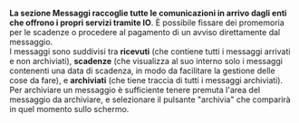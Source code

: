 **La sezione Messaggi raccoglie tutte le comunicazioni in arrivo dagli enti che offrono i propri servizi tramite IO**. 
È possibile fissare dei promemoria per le scadenze o procedere al pagamento di un avviso direttamente dal messaggio.  
I messaggi sono suddivisi tra **ricevuti** (che contiene tutti i messaggi arrivati e non archiviati), **scadenze** (che visualizza al suo interno solo i messaggi contenenti una data di scadenza, in modo da facilitare la gestione delle cose da fare), e **archiviati** (che tiene traccia di tutti i messaggi archiviati).  
Per archiviare un messaggio è sufficiente tenere premuta l'area del messaggio da archiviare, e selezionare il pulsante "archivia" che comparirà in quel momento sullo schermo.
